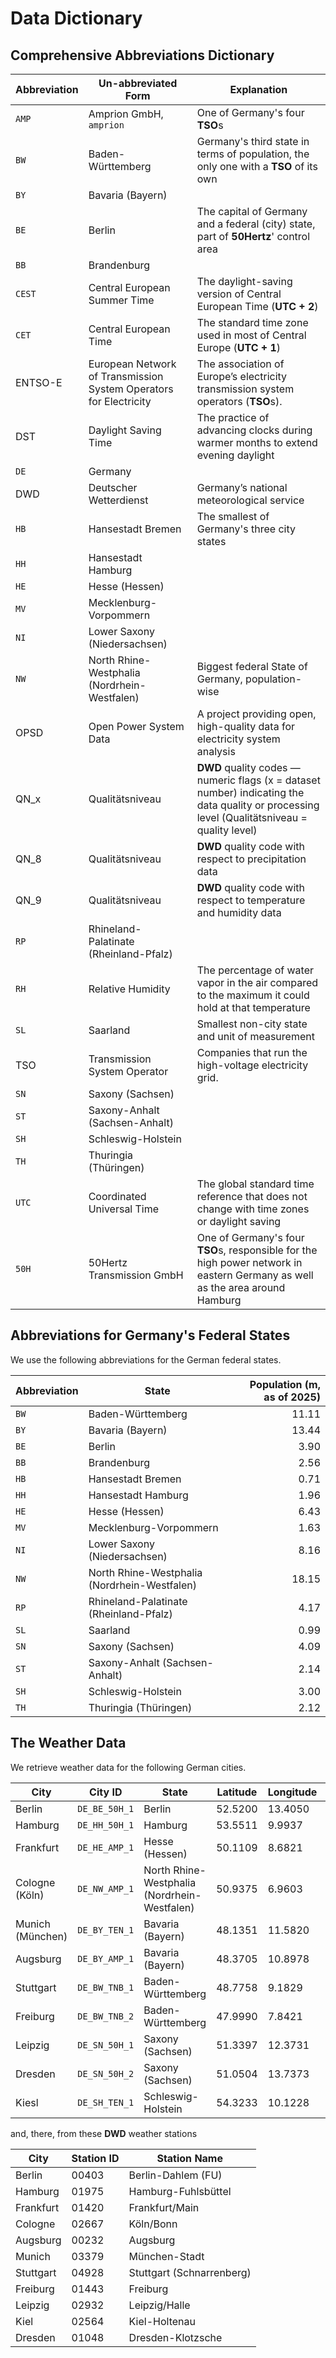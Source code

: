 <h1> Data Dictionary </h1>
<h2>  Comprehensive Abbreviations Dictionary </h2>

| Abbreviation  | Un-abbreviated Form | Explanation |
| --------------|---------------------------|---------------------|
| `AMP` | Amprion GmbH, `amprion` | One of Germany's four **TSO**s |
| `BW`| Baden-Württemberg |  Germany's third state in terms of population, the only one with a **TSO** of its own |
| `BY`| Bavaria (Bayern) |  |
| `BE` |  Berlin | The capital of Germany and a federal (city) state, part of **50Hertz**' control area  |
| `BB` |     Brandenburg |  | 
| `CEST` | Central European Summer Time | The daylight-saving version of Central European Time (**UTC + 2**) |
|  `CET` | Central European Time | The standard time zone used in most of Central Europe (**UTC + 1**) | 
| ENTSO-E | European Network of Transmission System Operators for Electricity |  The association of Europe’s electricity transmission system operators (**TSO**s). |
| DST  | Daylight Saving Time | The practice of advancing clocks during warmer months to extend evening daylight |
| `DE` | Germany |    |
| DWD | Deutscher Wetterdienst | Germany’s national meteorological service |
|`HB`| Hansestadt Bremen |  The smallest of Germany's three city states |
|`HH`|  Hansestadt Hamburg|  |
|`HE`| Hesse (Hessen) |   |
| `MV` | Mecklenburg-Vorpommern |  |
|`NI`| Lower Saxony (Niedersachsen)       |  |
|`NW`|  North Rhine-Westphalia (Nordrhein-Westfalen) | Biggest federal State of Germany, population-wise |
| OPSD | Open Power System Data | A project providing open, high-quality data for electricity system analysis |
| QN_x | Qualitätsniveau |  **DWD** quality codes — numeric flags (x = dataset number) indicating the data quality or processing level (Qualitätsniveau = quality level) |
| QN_8 | Qualitätsniveau |  **DWD** quality code with respect to precipitation data |
| QN_9 | Qualitätsniveau |  **DWD** quality code with respect to temperature and humidity data |
|`RP`| Rhineland-Palatinate (Rheinland-Pfalz)|  | 
| `RH` | Relative Humidity | The percentage of water vapor in the air compared to the maximum it could hold at that temperature |
|`SL` | Saarland | Smallest non-city state  and unit of measurement |
| TSO | Transmission System Operator |  Companies that run the high-voltage electricity grid. | 
| `SN`| Saxony (Sachsen) | | 
|`ST`| Saxony-Anhalt (Sachsen-Anhalt) |   |
|`SH`| Schleswig-Holstein |   |
|`TH`| Thuringia (Thüringen) |   |
| `UTC` | Coordinated Universal Time | The global standard time reference that does not change with time zones or daylight saving | 
|`50H` | 50Hertz Transmission GmbH | One of Germany's four **TSO**s,  responsible for the high power network in eastern Germany as well as the area around Hamburg

<h2>  Abbreviations for Germany's Federal States</h2>

We use the following abbreviations for the German federal states.

| Abbreviation  | State  |  Population (m, as of 2025) |
| --------------|---------|----------------------:|
| `BW`| Baden-Württemberg |  11.11 |
 `BY`| Bavaria (Bayern) | 13.44 |
 | `BE` |  Berlin |  3.90 |
 | `BB` |     Brandenburg | 2.56 | 
 |`HB`| Hansestadt Bremen | 0.71 |
 |`HH`|  Hansestadt Hamburg| 1.96 |
 |`HE`| Hesse (Hessen) |  6.43 |
 | `MV` | Mecklenburg-Vorpommern | 1.63 |
 |`NI`| Lower Saxony (Niedersachsen)       | 8.16 |
 |`NW`|  North Rhine-Westphalia (Nordrhein-Westfalen) | 18.15 |
 |`RP`| Rhineland-Palatinate (Rheinland-Pfalz)| 4.17 | 
 |`SL` | Saarland | 0.99 |
 | `SN`| Saxony (Sachsen) | 4.09 |
 |`ST`| Saxony-Anhalt (Sachsen-Anhalt) | 2.14 |
 |`SH`| Schleswig-Holstein | 3.00 |
 |`TH`| Thuringia (Thüringen) | 2.12 |


<h2> The Weather Data </h2>

We retrieve weather data for the following German cities.


| City      |  City ID               |   State   | Latitude   | Longitude  | TSO   |
|--------- |------------------ |---------|-------------|------------ |---------|
|  Berlin   |  `DE_BE_50H_1`  | Berlin  |  52.5200	    | 13.4050	| 50Hertz |
|  Hamburg |   `DE_HH_50H_1`  | Hamburg  |  53.5511 |	9.9937	| 50Hertz |
| Frankfurt | `DE_HE_AMP_1` |	Hesse (Hessen)  | 50.1109	| 8.6821	| Amprion |
| Cologne (Köln) | `DE_NW_AMP_1` |  North Rhine-Westphalia (Nordrhein-Westfalen) |	50.9375	| 6.9603 |	Amprion |
| Munich (München) | `DE_BY_TEN_1` |	Bavaria (Bayern) |	48.1351 |	11.5820 |	TenneT | 
| Augsburg | `DE_BY_AMP_1` |	Bavaria (Bayern) |	48.3705 |	10.8978 |	Amprion |
| Stuttgart	| `DE_BW_TNB_1` |	 Baden-Württemberg	| 48.7758	| 9.1829 |	TransnetBW |
| Freiburg |`DE_BW_TNB_2` | Baden-Württemberg | 47.9990	| 7.8421 |	TransnetBW |
| Leipzig |	`DE_SN_50H_1`	| Saxony (Sachsen) | 51.3397 |	12.3731 |	50Hertz |
| Dresden | `DE_SN_50H_2` | Saxony (Sachsen)	| 51.0504 |	13.7373 |	50Hertz| 
|	Kiesl | `DE_SH_TEN_1`	|	Schleswig-Holstein	| 54.3233	| 10.1228	| TenneT |

and, there, from these **DWD** weather stations

| City       | Station ID | Station Name             | 
|------------|------------|--------------------------|
| Berlin     | 00403      | Berlin-Dahlem (FU)       | 
| Hamburg    | 01975      | Hamburg-Fuhlsbüttel      |
| Frankfurt  | 01420      | Frankfurt/Main           |  
| Cologne    | 02667      | Köln/Bonn                | 
| Augsburg   | 00232      | Augsburg                 | 
| Munich     | 03379      | München-Stadt            | 
| Stuttgart  | 04928      | Stuttgart (Schnarrenberg)|             
| Freiburg   | 01443      | Freiburg                 | 
| Leipzig    | 02932      | Leipzig/Halle            | 
| Kiel       | 02564      | Kiel-Holtenau            | 
| Dresden    | 01048      | Dresden-Klotzsche        | 
